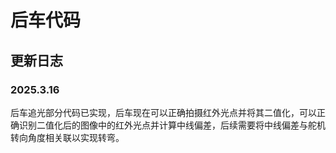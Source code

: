 # 后车代码
## 更新日志
### 2025.3.16
后车追光部分代码已实现，后车现在可以正确拍摄红外光点并将其二值化，可以正确识别二值化后的图像中的红外光点并计算中线偏差，后续需要将中线偏差与舵机转向角度相关联以实现转弯。
